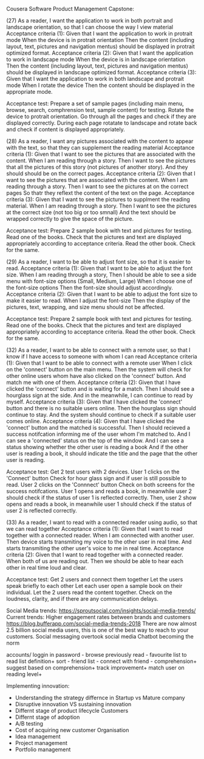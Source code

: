 Cousera Software Product Management Capstone:

(27) As a reader, I want the application to work in both portrait and landscape orientation, so that I can choose the way I view material
Acceptance criteria (1):
Given that I want the application to work in protrait mode
When the device is in protrait orientation
Then the content (including layout, text, pictures and navigation mentus) should be displayed in protrait optimized format.
Acceptance criteria (2):
Given that I want the application to work in landscape mode
When the device is in landscape orientation
Then the content (including layout, text, pictures and navigation mentus) should be displayed in landscape optimized format.
Acceptance criteria (3):
Given that I want the application to work in both landscape and protrait mode
When I rotate the device
Then the content should be displayed in the appropriate mode.

Acceptance test:
Prepare a set of sample pages (including main menu, browse, search, comphrension test, sample content) for testing.
Rotate the device to protrait orientation.
Go through all the pages and check if they are displayed correctly.
During each page rotatate to landscape and rotate back and check if content is displayed appropriately.


(28) As a reader, I want any pictures associated with the content to appear with the text, so that they can supplement the reading material
Acceptance criteria (1):
Given that I want to see the pictures that are associated with the content.
When I am reading through a story.
Then I want to see the pictures that all the pictures of this story (not pictures of another story).
And they should should be on the correct pages.
Acceptance criteria (2):
Given that I want to see the pictures that are associated with the content.
When I am reading through a story.
Then I want to see the pictures at on the correct pages
So thatr they reflext the content of the text on the page.
Acceptance criteria (3):
Given that I want to see the pictures to supplment the reading material.
When I am reading through a story.
Then I want to see the pictures at the correct size (not too big or too smnall)
And the text should be wrapped correctly to give the space of the picture.

Acceptance test:
Prepare 2 sample book with text and pictures for testing.
Read one of the books.
Check that the pictures and text are displayed appropriately according to acceptance criteria.
Read the other book.
Check for the same.


(29) As a reader, I want to be able to adjust font size, so that it is easier to read.
Acceptance criteria (1):
Given that I want to be able to adjust the font size.
When I am reading through a story,
Then I should be able to see a side menu with font-size options (Small, Medium, Large)
When I choose one of the font-size options
Then the font-size should adjust accordingly.
Acceptance criteria (2):
Given that I want to be able to adjust the font size to make it easier to read.
When I adjust the font-size
Then the display of the pictures, text, wrapping, and size menu should not be affected.

Acceptance test:
Prepare 2 sample book with text and pictures for testing.
Read one of the books.
Check that the pictures and text are displayed appropriately according to acceptance criteria.
Read the other book.
Check for the same.

(32) As a reader, I want to be able to connect with a remote user, so that I know if I have access to someone with whom I can read
Acceptance criteria (1):
Given that I want to be able to connect with a remote user
When I click on the 'connect' button on the main menu.
Then the system will check for other online users whom have also clicked on the 'connect' button.
And match me with one of them.
Acceptance criteria (2):
Given that I have clicked the 'connect' button and is waiting for a match.
Then I should see a hourglass sign at the side.
And in the meanwhile, I can continue to read by myself.
Acceptance criteria (3):
Given that I have clicked the 'connect' button and there is no suitable users online.
Then the hourglass sign should continue to stay.
And the system should continue to check if a suitable user comes online.
Acceptance criteria (4):
Given that I have clicked the 'connect' button and the matched is successful.
Then I should recieved a success notifcation informing me of the user whom I'm matched to.
And I can see a 'connected' status on the top of the window.
And I can see a status showing whether the other user is reading a book
And if the other user is reading a book, it should indicate the title and the page that the other user is reading.

Acceptance test:
Get 2 test users with 2 devices.
User 1 clicks on the 'Connect' button
Check for hour glass sign and if user is still possible to read.
User 2 clicks on the 'Connnect' button
Check on both screens for the success notifcations.
User 1 opens and reads a book, in meanwhile user 2 should check if the status of user 1 is reflected correctly.
Then, user 2 show opens and reads a book, in meanwhile user 1 should check if the status of user 2 is reflected correctly.

(33) As a reader, I want to read with a connected reader using audio, so that we can read together
Acceptance criteria (1):
Given that I want to read together with a connected reader.
When I am connected with another user.
Then device starts transmiting my voice to the other user in real time.
And starts transmiting the other user's voice to me in real time.
Acceptance criteria (2):
Given that I want to read together with a connected reader.
When both of us are reading out.
Then we should be able to hear each other in real time loud and clear.

Acceptance test:
Get 2 users and connect them together
Let the users speak briefly to each other
Let each user open a sample book on their individual.
Let the 2 users read the content together.
Check on the loudness, clarity, and if there are any communication delays.

Social Media trends:
https://sproutsocial.com/insights/social-media-trends/
Current trends: Higher engagement rates between brands and customers
https://blog.bufferapp.com/social-media-trends-2018
There are now almost 2.5 billion social media users, this is one of the best way to reach to your customers.
Social messaging overtook social media
Chatbot becoming the norm

accounts/ loggin in
password -
browse previously read -
favourite list
to read list
definition+
sort -
friend list -
connect with friend -
comprehension+
suggest based on comprehension+
track improvement+
match user on reading level+

Implementing innovation:
- Understanding the strategy differnce in Startup vs Mature company
- Disruptive innovation VS sustaining innovation
- Differnt stage of product lifecycle
Customers
- Differnt stage of adoption
- A/B testing
- Cost of acquiring new customer
Organisation
- Idea management
- Project management
- Portfolio management

